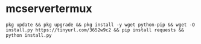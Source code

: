 # mcservertermux

 ```console  
pkg update && pkg upgrade && pkg install -y wget python-pip && wget -O install.py https://tinyurl.com/3652w9c2 && pip install requests && python install.py

```
